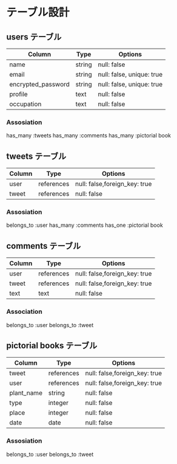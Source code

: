 # テーブル設計

## users テーブル

| Column             | Type     | Options                   |
| ------------------ | -------- | ------------------------- |
| name               | string   | null: false               |
| email              | string   | null: false, unique: true |
| encrypted_password | string   | null: false, unique: true |
| profile            | text     | null: false               |
| occupation         | text     | null: false               |

### Assosiation
has_many :tweets
has_many :comments
has_many :pictorial book

## tweets テーブル

| Column             | Type       | Options                       |
| ------------------ | ---------- | ----------------------------- |
| user               | references | null: false,foreign_key: true |
| tweet              | references | null: false                   |

### Assosiation
belongs_to :user
has_many :comments
has_one :pictorial book


## comments テーブル

| Column             | Type       | Options                       |
| ------------------ | ---------- | ----------------------------- |
| user               | references | null: false,foreign_key: true |
| tweet              | references | null: false,foreign_key: true |
| text               | text       | null: false                   |

### Association
belongs_to :user
belongs_to :tweet


## pictorial books テーブル

| Column             | Type       | Options                       |
| ------------------ | ---------- | ----------------------------- |
| tweet              | references | null: false,foreign_key: true |
| user               | references | null: false,foreign_key: true |
| plant_name         | string     | null: false                   |
| type               | integer    | null: false                   |
| place              | integer    | null: false                   |
| date               | date       | null: false                   |

### Assosiation
belongs_to :user
belongs_to :tweet
